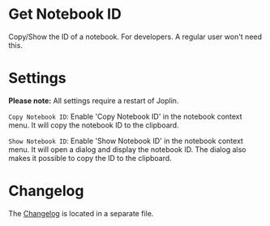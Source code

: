 # Get Notebook ID

Copy/Show the ID of a notebook. For developers. A regular user won't need this.

# Settings

**Please note:** All settings require a restart of Joplin.

`Copy Notebook ID`: Enable 'Copy Notebook ID' in the notebook context menu. It will copy the notebook ID to the clipboard.

`Show Notebook ID`: Enable 'Show Notebook ID' in the notebook context menu. It will open a dialog and display the notebook ID. The dialog also makes it possible to copy the ID to the clipboard.

# Changelog

The [Changelog](https://github.com/tessus/joplin-plugin-get-notebook-id/blob/master/Changelog.md) is located in a separate file.
